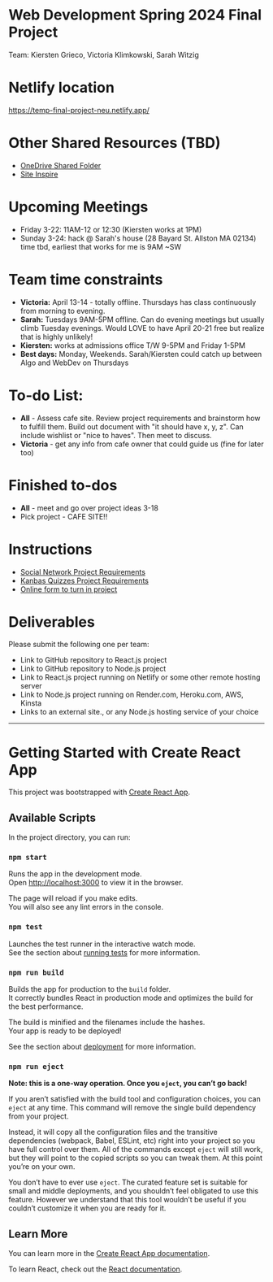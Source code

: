 # Web Development Spring 2024 Final Project
Team: Kiersten Grieco, Victoria Klimkowski, Sarah Witzig

# Netlify location
https://temp-final-project-neu.netlify.app/

# Other Shared Resources (TBD)
* [OneDrive Shared Folder](https://1drv.ms/f/s!An0_86bbJ6SNkpFrybqt8PVql-GLAQ?e=poDV7L)
* [Site Inspire](https://www.siteinspire.com/)

# Upcoming Meetings
* Friday 3-22: 11AM-12 or 12:30 (Kiersten works at 1PM)
* Sunday 3-24: hack @ Sarah's house (28 Bayard St. Allston MA 02134) time tbd, earliest that works for me is 9AM ~SW

# Team time constraints
* **Victoria:** April 13-14 - totally offline. Thursdays has class continuously from morning to evening.
* **Sarah:** Tuesdays 9AM-5PM offline. Can do evening meetings but usually climb Tuesday evenings. Would LOVE to have April 20-21 free but realize that is highly unlikely!
* **Kiersten:** works at admissions office T/W 9-5PM and Friday 1-5PM
* **Best days:** Monday, Weekends. Sarah/Kiersten could catch up between Algo and WebDev on Thursdays

# To-do List: 
* **All** - Assess cafe site. Review project requirements and brainstorm how to fulfill them. Build out document with "it should have x, y, z". Can include wishlist or "nice to haves". Then meet to discuss.
* **Victoria** - get any info from cafe owner that could guide us (fine for later too)

# Finished to-dos
* **All** - meet and go over project ideas 3-18
* Pick project - CAFE SITE!!

# Instructions
* [Social Network Project Requirements](https://docs.google.com/document/d/1De-UdZ8LpJt6tftlCsYcZz-BCyh8Nljz7KYO5DY00_8/edit#heading=h.f5hzqoikee0r)
* [Kanbas Quizzes Project Requirements](https://docs.google.com/document/d/1MkJ5lwl0fbKh05UlyC8459HnIIv5yeAx-YL6d4E0bxo/edit#heading=h.elgh8znwlcf5)
* [Online form to turn in project](https://docs.google.com/forms/d/e/1FAIpQLSfckmSdMMGHiDwykMFLMEsXo4JLCZk4RSA6B8J7OGz3Uqn99Q/viewform)

# Deliverables
Please submit the following one per team:
* Link to GitHub repository to React.js project
* Link to GitHub repository to Node.js project
* Link to React.js project running on Netlify or some other remote hosting server
* Link to Node.js project running on Render.com, Heroku.com, AWS, Kinsta
* Links to an external site., or any Node.js hosting service of your choice
_____________________________________________________
# Getting Started with Create React App

This project was bootstrapped with [Create React App](https://github.com/facebook/create-react-app).

## Available Scripts

In the project directory, you can run:

### `npm start`

Runs the app in the development mode.\
Open [http://localhost:3000](http://localhost:3000) to view it in the browser.

The page will reload if you make edits.\
You will also see any lint errors in the console.

### `npm test`

Launches the test runner in the interactive watch mode.\
See the section about [running tests](https://facebook.github.io/create-react-app/docs/running-tests) for more information.

### `npm run build`

Builds the app for production to the `build` folder.\
It correctly bundles React in production mode and optimizes the build for the best performance.

The build is minified and the filenames include the hashes.\
Your app is ready to be deployed!

See the section about [deployment](https://facebook.github.io/create-react-app/docs/deployment) for more information.

### `npm run eject`

**Note: this is a one-way operation. Once you `eject`, you can’t go back!**

If you aren’t satisfied with the build tool and configuration choices, you can `eject` at any time. This command will remove the single build dependency from your project.

Instead, it will copy all the configuration files and the transitive dependencies (webpack, Babel, ESLint, etc) right into your project so you have full control over them. All of the commands except `eject` will still work, but they will point to the copied scripts so you can tweak them. At this point you’re on your own.

You don’t have to ever use `eject`. The curated feature set is suitable for small and middle deployments, and you shouldn’t feel obligated to use this feature. However we understand that this tool wouldn’t be useful if you couldn’t customize it when you are ready for it.

## Learn More

You can learn more in the [Create React App documentation](https://facebook.github.io/create-react-app/docs/getting-started).

To learn React, check out the [React documentation](https://reactjs.org/).
